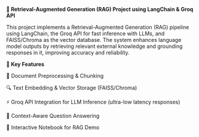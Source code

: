 **🚀 Retrieval-Augmented Generation (RAG) Project using LangChain & Groq API** 

This project implements a Retrieval-Augmented Generation (RAG) pipeline using LangChain, the Groq API for fast inference with LLMs, and FAISS/Chroma as the vector database.
The system enhances language model outputs by retrieving relevant external knowledge and grounding responses in it, improving accuracy and reliability.

**🔧 Key Features**

📂 Document Preprocessing & Chunking

🔍 Text Embedding & Vector Storage (FAISS/Chroma)

⚡ Groq API Integration for LLM Inference (ultra-low latency responses)

🤖 Context-Aware Question Answering

🧪 Interactive Notebook for RAG Demo
